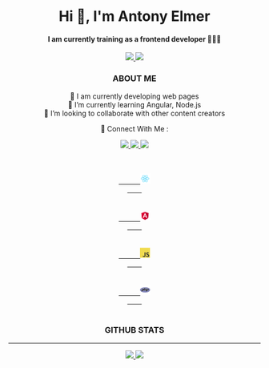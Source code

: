 <h1 align="center">Hi 👋, I'm Antony Elmer</h1>
<h4 align="center">I am currently training as a frontend developer 💁🏻‍♂️</h4>

<p align="center">
  <a href="https://github.com/Brother-Antony">
    <img src="https://img.shields.io/github/followers/Brother-Antony?logo=GitHub&style=for-the-badge">
  </a>
  
  <a href="https://www.youtube.com/channel/UCJyVpgkKclh57_kOFmEFbEQ">
    <img src="https://img.shields.io/youtube/channel/subscribers/UCJyVpgkKclh57_kOFmEFbEQ?label=Brother_Antony&logo=youtube&style=for-the-badge">
  </a>
</p>

<h3 align="center">ABOUT ME</h3>


<p align="center">
  🔭 I am currently developing web pages<br>
  🌱 I’m currently learning Angular, Node.js<br>
  👯 I’m looking to collaborate with other content creators
</p>

<p align="center">📣 Connect With Me :</p>
<p align="center">
  <a href="mailto:elmer.antony12@gmail.com?subject=[GitHub]%20🔥%20Want%20To%20contact&amp;body=Hello Antony Elmer%20...">
    <img src="https://camo.githubusercontent.com/fb6d3697ea1b63b88f1a5c69c00d63da09b38c6247447b3ccaf7b8eedb407821/68747470733a2f2f696d672e736869656c64732e696f2f62616467652f65e280916d61696c2d4431343833362e7376673f7374796c653d666f722d7468652d6261646765266c6f676f3d474d61696c266c6f676f436f6c6f723d7768697465" data-canonical-src="https://img.shields.io/badge/e‑mail-D14836.svg?style=for-the-badge&amp;logo=GMail&amp;logoColor=white" style="max-width:100%;">
  </a>
  <a href="https://www.instagram.com/brother_antony/" rel="nofollow">
    <img src="https://camo.githubusercontent.com/cbc854f14dc085a924da2534104c794ca78d82e06e9c02629530d3cf28b944e7/68747470733a2f2f696d672e736869656c64732e696f2f62616467652f696e7374616772616d2d4534343035462e7376673f7374796c653d666f722d7468652d6261646765266c6f676f3d696e7374616772616d266c6f676f436f6c6f723d7768697465" data-canonical-src="https://img.shields.io/badge/instagram-E4405F.svg?style=for-the-badge&amp;logo=instagram&amp;logoColor=white" style="max-width:100%;">
  </a>
  <a href="https://www.linkedin.com/in/antony-elmer-espinoza-visitaci%C3%B3n-265541204/" rel="nofollow">
    <img src="https://camo.githubusercontent.com/bb14dfae5e125184ee97e55a8e8e227d72ac96bb53791a835ead9e0bfdf0b9df/68747470733a2f2f696d672e736869656c64732e696f2f62616467652f6c696e6b6564696e2d3030373742352e7376673f7374796c653d666f722d7468652d6261646765266c6f676f3d6c696e6b6564696e266c6f676f436f6c6f723d7768697465" data-canonical-src="https://img.shields.io/badge/linkedin-0077B5.svg?style=for-the-badge&amp;logo=linkedin&amp;logoColor=white" style="max-width:100%;">
  </a>
</p>



<p align="center">
  <!--<code>
    <a target="_blank" rel="noopener noreferrer" href="https://raw.githubusercontent.com/github/explore/80688e429a7d4ef2fca1e82350fe8e3517d3494d/topics/android/android.png">
      <img height="20" src="https://raw.githubusercontent.com/github/explore/80688e429a7d4ef2fca1e82350fe8e3517d3494d/topics/android/android.png" style="max-width:100%;">
    </a>
  </code>
  <code>
    <a target="_blank" rel="noopener noreferrer" href="https://raw.githubusercontent.com/github/explore/80688e429a7d4ef2fca1e82350fe8e3517d3494d/topics/flutter/flutter.png">
      <img height="20" src="https://raw.githubusercontent.com/github/explore/80688e429a7d4ef2fca1e82350fe8e3517d3494d/topics/flutter/flutter.png" style="max-width:100%;">
    </a>
  </code>-->
  <code>
    <a target="_blank" rel="noopener noreferrer" href="https://raw.githubusercontent.com/github/explore/80688e429a7d4ef2fca1e82350fe8e3517d3494d/topics/react/react.png">
      <img height="20" src="https://raw.githubusercontent.com/github/explore/80688e429a7d4ef2fca1e82350fe8e3517d3494d/topics/react/react.png" style="max-width:100%;">
    </a>
  </code>
  <code>
    <a target="_blank" rel="noopener noreferrer" href="https://raw.githubusercontent.com/github/explore/80688e429a7d4ef2fca1e82350fe8e3517d3494d/topics/angular/angular.png">
      <img height="20" src="https://raw.githubusercontent.com/github/explore/80688e429a7d4ef2fca1e82350fe8e3517d3494d/topics/angular/angular.png" style="max-width:100%;">
    </a>
  </code>
  <code>
    <a target="_blank" rel="noopener noreferrer" href="https://raw.githubusercontent.com/github/explore/80688e429a7d4ef2fca1e82350fe8e3517d3494d/topics/javascript/javascript.png">
      <img height="20" src="https://raw.githubusercontent.com/github/explore/80688e429a7d4ef2fca1e82350fe8e3517d3494d/topics/javascript/javascript.png" style="max-width:100%;">
    </a>
  </code>
  <code>
    <a target="_blank" rel="noopener noreferrer" href="https://raw.githubusercontent.com/github/explore/80688e429a7d4ef2fca1e82350fe8e3517d3494d/topics/php/php.png">
      <img height="20" src="https://raw.githubusercontent.com/github/explore/80688e429a7d4ef2fca1e82350fe8e3517d3494d/topics/php/php.png" style="max-width:100%;">
    </a>
  </code>
</p>

<h3 align="center">GITHUB STATS</h3>
<hr>

<p align="center">
 <a href="https://github.com/Brother-antony">
   <img height="160em" src="https://github-readme-stats-eight-theta.vercel.app/api?username=Brother-antony&show_icons=true&theme=dark&include_all_commits=true&count_private=true"/>
   <img height="160em" src="https://github-readme-stats-eight-theta.vercel.app/api/top-langs/?username=Brother-antony&layout=compact&langs_count=8&theme=dark"/>
 </a>
</p>



<!--[![Web](https://img.shields.io/badge/My_Website-antonioleiva.com-14a1f0?style=for-the-badge&logo=wordpress&logoColor=white&labelColor=101010)](https://antonioleiva.com)
[![YouTube](https://img.shields.io/badge/YouTube-Antonio_Leiva-FF0000?style=for-the-badge&logo=youtube&logoColor=white&labelColor=101010)](https://www.youtube.com/antoniolg28)
[![LinkedIn](https://img.shields.io/badge/LinkedIn-Antonio_Leiva-0077B5?style=for-the-badge&logo=linkedin&logoColor=white&labelColor=101010)](https://devexperto.com/linkedin
[![Instagram](https://img.shields.io/badge/Instagram-@antonioleivag-E4405F?style=for-the-badge&logo=instagram&logoColor=white&labelColor=101010)](https://instagram.com/antonioleivag)-->
<!--
**Brother-Antony/Brother-Antony** is a ✨ _special_ ✨ repository because its `README.md` (this file) appears on your GitHub profile.

Here are some ideas to get you started:       

- 🔭 I’m currently working on ...
- 🌱 I’m currently learning ...
- 👯 I’m looking to collaborate on ...
- 🤔 I’m looking for help with ...
- 💬 Ask me about ...
- 📫 How to reach me: ...
- 😄 Pronouns: ...
- ⚡ Fun fact: ...
-->

